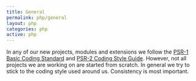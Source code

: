 ```yaml
---
title: General
permalink: php/general
layout: php
categories: php
active: php
---
```


In any of our new projects, modules and extensions we follow the [PSR-1 Basic Coding Standard](http://www.php-fig.org/psr/psr-1/) and [PSR-2 Coding Style Guide](http://www.php-fig.org/psr/psr-2/). However, not all projects we are working on are started from scratch. In general we try to stick to the coding style used around us. Consistency is most important.
